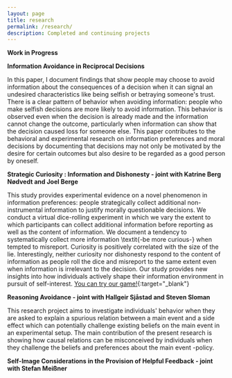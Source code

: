 ```yaml
---
layout: page
title: research
permalink: /research/
description: Completed and continuing projects
---
```

<strong>Work in Progress</strong>

**Information Avoidance in Reciprocal Decisions**

In this paper, I document findings that show people may choose to avoid information about the consequences of a decision when it can signal an undesired characteristics like being selfish or betraying someone's trust. There is a clear pattern of behavior when avoiding information: people who make selfish decisions are more likely to avoid information. This behavior is observed even when the decision is already made and the information cannot change the outcome, particularly when information can show that the decision caused loss for someone else. This paper contributes to the behavioral and experimental research on information preferences and moral decisions by documenting that decisions may not only be motivated by the desire for certain outcomes but also desire to be regarded as a good person by oneself. 

**Strategic Curiosity : Information and Dishonesty - joint with Katrine Berg Nødvedt and Joel Berge**

This study provides experimental evidence on a novel phenomenon in information preferences: people strategically collect additional non-instrumental information to justify morally questionable decisions. We conduct a virtual dice-rolling experiment in which we vary the extent to which participants can collect additional information before reporting as well as the content of information. We document a tendency to systematically collect more information \textit{-be more curious-} when tempted to misreport. Curiosity is positively correlated with the size of the lie. Interestingly, neither curiosity nor dishonesty respond to the content of information as people roll the dice and misreport to the same extent even when information is irrelevant to the decision. Our study provides new insights into how individuals actively shape their information environment in pursuit of self-interest. 
[You can try our game!](https://mmcur-fair.herokuapp.com/join/ha3rjk3a4o/){:target="\_blank"} 

**Reasoning Avoidance - joint with Hallgeir Sjåstad and Steven Sloman**

This research project aims to investigate individuals' behavior when they are asked to explain a spurious relation between a main event and a side effect which can potentially challenge existing beliefs on the main event in an experimental setup. The main contribution of the present research is showing how causal relations can be misconceived by individuals when they challenge the beliefs and preferences about the main event -policy.

**Self-Image Considerations in the Provision of Helpful Feedback - joint with Stefan Meißner**
